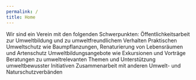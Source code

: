```yaml
---
permalink: /
title: Home
---
```

Wir sind ein Verein mit den folgenden Schwerpunkten:
Öffentlichkeitsarbeit zur Umweltbildung und zu umweltfreundlichem
Verhalten
Praktischen Umweltschutz wie Baumpflanzungen, Renaturierung von
Lebensräumen und Artenschutz
Umweltbildungsangebote wie Exkursionen und Vorträge
Beratungen zu umweltrelevanten Themen und Unterstützung
umweltbewusster Initiativen
Zusammenarbeit mit anderen Umwelt- und Naturschutzverbänden
